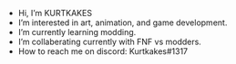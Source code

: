 -  Hi, I’m KURTKAKES
-  I’m interested in art, animation, and game development.
-  I’m currently learning modding.
-  I’m collaberating currently with FNF vs modders.
-  How to reach me on discord: Kurtkakes#1317

